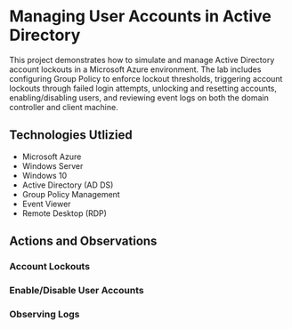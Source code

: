 

# Managing User Accounts in Active Directory
This project demonstrates how to simulate and manage Active Directory account lockouts in a Microsoft Azure environment. The lab includes configuring Group Policy to enforce lockout thresholds, triggering account lockouts through failed login attempts, unlocking and resetting accounts, enabling/disabling users, and reviewing event logs on both the domain controller and client machine.

## Technologies Utlizied
- Microsoft Azure
- Windows Server
- Windows 10 
- Active Directory (AD DS)
- Group Policy Management
- Event Viewer
- Remote Desktop (RDP)

## Actions and Observations

### Account Lockouts

### Enable/Disable User Accounts

### Observing Logs
